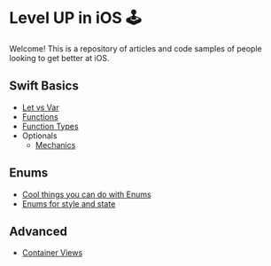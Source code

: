 # Level UP in iOS 🕹

Welcome! This is a repository of articles and code samples of people looking to get better at iOS.

## Swift Basics
- [Let vs Var](https://github.com/jrasmusson/level-up-ios/blob/master/basics/let-vs-var.md)
- [Functions](https://github.com/jrasmusson/level-up-ios/blob/master/basics/functions.md)
- [Function Types](https://github.com/jrasmusson/level-up-ios/blob/master/basics/function-types.md)
- Optionals
  - [Mechanics](https://github.com/jrasmusson/level-up-ios/blob/master/basics/optionals/mechanics.md)

## Enums
- [Cool things you can do with Enums](https://github.com/jrasmusson/level-up-ios/blob/master/basics/enums/cool-things.md)
- [Enums for style and state](https://github.com/jrasmusson/level-up-ios/blob/master/basics/enums/enums-style-state.md)
 
 
 ## Advanced
 
 - [Container Views](https://github.com/jrasmusson/level-up-ios/blob/master/advanced/container-view/container-views.md)
